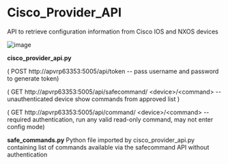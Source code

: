 # Cisco_Provider_API
API to retrieve configuration information from Cisco IOS and NXOS devices

![image](https://github.optum.com/NS/Cisco_Provider_API/blob/master/Cisco_Provider_API.JPG?raw=true)

**cisco_provider_api.py**

( POST http://apvrp63353:5005/api/token -- pass username and password to generate token)

( GET  http://apvrp63353:5005/api/safecommand/ &lt;device>/&lt;command>  -- unauthenticated device show commands from approved list )
  
( GET  http://apvrp63353:5005/api/command/ &lt;device>/&lt;command>  -- required authentication, run any valid read-only command, may not enter config mode) 
  

**safe_commands.py**
Python file imported by cisco_provider_api.py containing list of commands available via the safecommand API without authentication
